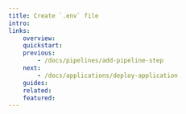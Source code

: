 ```yaml
---
title: Create `.env` file
intro:
links:
    overview:
    quickstart:
    previous:
        - /docs/pipelines/add-pipeline-step
    next:
        - /docs/applications/deploy-application
    guides:
    related:
    featured:
---
```

